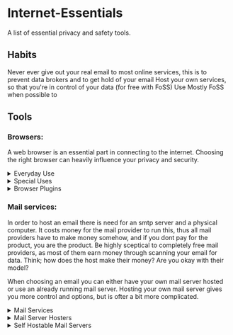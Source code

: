 # Internet-Essentials
A list of essential privacy and safety tools.

## Habits
Never ever give out your real email to most online services, this is to prevent data brokers and to get hold of your email
Host your own services, so that you're in control of your data (for free with FoSS)
Use Mostly FoSS when possible to

## Tools
### __Browsers:__
A web browser is an essential part in connecting to the internet. Choosing the right browser can heavily influence your privacy and security.

<details>
<summary>Everyday Use</summary>
  
<details>
<summary>Firefox flavours</summary>
    
  * [Librewolf](https://librewolf.net/), a custom version of Firefox, focused on privacy, security and freedom.
  * [Fennec](https://f-droid.org/packages/org.mozilla.fennec_fdroid/) (for Android), Firefox without some telementary and proprietary code.
  * Hardened Firefox, a set of configurations making Firefox (and variants) more secure.
</details>
  
<details>
<summary>Chromium flavours</summary>
    
  * [Brave](https://brave.com/), privacy focused browser.
  * [DuckDuckGo Browser](https://duckduckgo.com/), privacy focused browser.
  * [Bromite](https://www.bromite.org/) (for Android), Chromium with some privacy improvements and built in ad blocker.
  * ([ungoogled-chromium](https://github.com/ungoogled-software/ungoogled-chromium)) FoSS variant of Chromium removing all connection to Google.
</details>
  
</details>
<details>
  <summary>Special Uses</summary>
 
  __Firefox flavours:__
  * [Tor Browser](https://www.torproject.org/), browser utilizing Tor, a free overlay network for anonymous communication.
</details>

<details>
  <summary>Browser Plugins</summary>
  
  * [Privacy Badger](https://privacybadger.org/) (both Firefox and Chromium), browser extension that automatically learns to block invisible trackers.
  * [NoScript](https://noscript.net/) (both Firefox and Chromium), blacklist or whitelist JavaScript for maximum security and protection.
  * [Canvas Blocker](https://addons.mozilla.org/en-US/firefox/addon/canvasblocker/) (Firefox), alters some JS APIs to prevent tracking.
  * [uBlock Origin](https://ublockorigin.com/) (both Firegox and Chromuium), FoSS ad and content blocker
  * [Ghostery](https://www.ghostery.com/) (both Firefox and Chromium), adblocker and cookie pop up blocker
</details>

### __Mail services:__
In order to host an email there is need for an smtp server and a physical computer. It costs money for the mail provider to run this, thus all mail providers have to make money somehow, and if you dont pay for the product, you are the product. Be highly sceptical to completely free mail providers, as most of them earn money through scanning your email for data. Think; how does the host make their money? Are you okay with their model?

When choosing an email you can either have your own mail server hosted or use an already running mail server. Hosting your own mail server gives you more control and options, but is ofter a bit more complicated.

<details>
  <summary>Mail Services</summary>
  
  * [Tuta mail](https://tuta.com/), free with paid plan around €3-8 /month
  * [Proton mail](https://proton.me/mail), free with paid plan around €4-14 /month
</details>

<details>
  <summary>Mail Server Hosters</summary>
  
  * one.com, about €2 /month
</details>

<details>
  <summary>Self Hostable Mail Servers</summary>
  
  Hosting your own mail server can be a bit complicated and requires a computer running 24/7. See the [awesome selfhosted](https://github.com/awesome-selfhosted/awesome-selfhosted?tab=readme-ov-file#communication---email---complete-solutions) list for some options.
</details>

